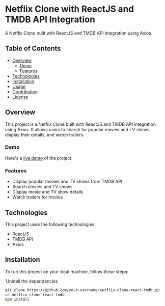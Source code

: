 # Netflix Clone with ReactJS and TMDB API Integration

A Netflix Clone built with ReactJS and TMDB API integration using Axios.

## Table of Contents

- [Overview](#overview)
  - [Demo](#demo)
  - [Features](#features)
- [Technologies](#technologies)
- [Installation](#installation)
- [Usage](#usage)
- [Contributing](#contributing)
- [License](#license)

## Overview

This project is a Netflix Clone built with ReactJS and TMDB API integration using Axios. It allows users to search for popular movies and TV shows, display their details, and watch trailers.

### Demo

Here's a [live demo](https://netflix-clone-react-tmdb.netlify.app/) of the project.

### Features

- Display popular movies and TV shows from TMDB API
- Search movies and TV shows
- Display movie and TV show details
- Watch trailers for movies

## Technologies

This project uses the following technologies:

- ReactJS
- TMDB API
- Axios

## Installation

To run this project on your local machine, follow these steps:

1.Install the dependencies

```sh
git clone https://github.com/your-username/netflix-clone-react-tmdb.git
cd netflix-clone-react-tmdb
npm install

